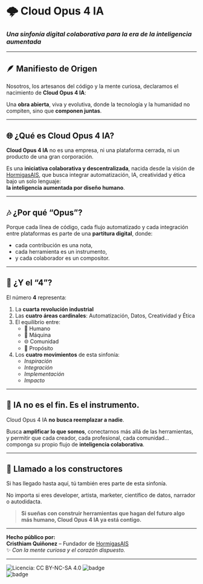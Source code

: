 # 🌩️ Cloud Opus 4 IA  
### *Una sinfonía digital colaborativa para la era de la inteligencia aumentada*

--- 

## 🪶 Manifiesto de Origen

Nosotros, los artesanos del código y la mente curiosa, declaramos el nacimiento de **Cloud Opus 4 IA**:

Una **obra abierta**, viva y evolutiva, donde la tecnología y la humanidad no compiten, sino que **componen juntas**.

---

## 🌐 ¿Qué es Cloud Opus 4 IA?

**Cloud Opus 4 IA** no es una empresa, ni una plataforma cerrada, ni un producto de una gran corporación.

Es una **iniciativa colaborativa y descentralizada**, nacida desde la visión de [HormigasAIS](https://github.com/HormigasAIS), que busca integrar automatización, IA, creatividad y ética bajo un solo lenguaje:  
**la inteligencia aumentada por diseño humano**.

---

## 🎶 ¿Por qué “Opus”?

Porque cada línea de código, cada flujo automatizado y cada integración entre plataformas es parte de una **partitura digital**, donde:

- cada contribución es una nota,  
- cada herramienta es un instrumento,  
- y cada colaborador es un compositor.

---

## 🔢 ¿Y el “4”?

El número **4** representa:

1. La **cuarta revolución industrial**  
2. Las **cuatro áreas cardinales**: Automatización, Datos, Creatividad y Ética  
3. El equilibrio entre:  
   - 🧠 Humano  
   - 🤖 Máquina  
   - 🌐 Comunidad  
   - 🎯 Propósito  
4. Los **cuatro movimientos** de esta sinfonía:
   - *Inspiración*
   - *Integración*
   - *Implementación*
   - *Impacto*

---

## 🤖 IA no es el fin. Es el instrumento.

Cloud Opus 4 IA **no busca reemplazar a nadie**.

Busca **amplificar lo que somos**, conectarnos más allá de las herramientas, y permitir que cada creador, cada profesional, cada comunidad…  
componga su propio flujo de **inteligencia colaborativa**.

---

## 📡 Llamado a los constructores

Si has llegado hasta aquí, tú también eres parte de esta sinfonía.

No importa si eres developer, artista, marketer, científico de datos, narrador o autodidacta.

> **Si sueñas con construir herramientas que hagan del futuro algo más humano, Cloud Opus 4 IA ya está contigo.**

---

**Hecho público por:**  
**Cristhiam Quiñonez** – Fundador de [HormigasAIS](https://github.com/HormigasAIS)  
✨ *Con la mente curiosa y el corazón dispuesto.*

---
![Licencia: CC BY-NC-SA 4.0](https://licensebuttons.net/l/by-nc-sa/4.0/88x31.png)
![badge](https://img.shields.io/badge/proyecto-experimental-blueviolet?style=flat-square)  
![badge](https://img.shields.io/badge/estado-en%20construcci%C3%B3n-orange?style=flat-square)
